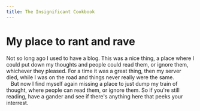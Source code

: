 ```yaml
---
title: The Insignificant Cookbook
---
```


# My place to rant and rave

  Not so long ago I used to have a blog. This was a nice thing, a place where I could put
down my thoughts and people could read them, or ignore them, whichever they pleased. For a
time it was a great thing, then my server died, while I was on the road and things never
really were the same.  
&nbsp;&nbsp; But now I find myself again missing a place to just dump my train of thought, where people
can read them, or ignore them. So if you're still reading, have a gander and see if
there's anything here that peeks your interrest.
